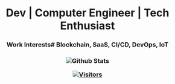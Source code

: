 <div align="center">
  
  <h1> Dev | Computer Engineer | Tech Enthusiast </h1>
  
  <h3>Work Interests# Blockchain, SaaS, CI/CD, DevOps, IoT<h3>  

![Github Stats](https://github-readme-stats.vercel.app/api?username=bashforger&theme=default&show_icons=true&count_private=true)

[![Visitors](https://visitor-badge.glitch.me/badge?page_id=page.id)](https://github.com/bashforger)

</div>

